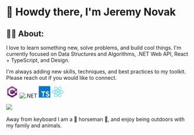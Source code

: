 # 👋 Howdy there, I'm Jeremy Novak


## 👨‍🚀 About:

I love to learn something new, solve problems, and build cool things. I'm currently focused on Data Structures and Algorithms, .NET Web API, React + TypeScript, and Design.

I'm always adding new skills, techniques, and best practices to my toolkit. Please reach out if you would like to connect.

<img src="https://github.com/devicons/devicon/blob/master/icons/csharp/csharp-original.svg" style="width: 32px" title="C#" />   <img src="https://upload.wikimedia.org/wikipedia/commons/7/7d/Microsoft_.NET_logo.svg" style="width: 32px" title=".NET" />   <img src="https://github.com/devicons/devicon/blob/master/icons/typescript/typescript-original.svg" style="width: 32px" title="TypeScript" />  <img src="https://github.com/devicons/devicon/blob/master/icons/react/react-original.svg" style="width: 32px" title="React" />

<a href="https://linkedin.com/in/jgnovak" target="_blank" title="Linkedin"><img src="https://img.shields.io/badge/LinkedIn-0077B5?style=for-the-badge&logo=linkedin&logoColor=white" /></a>

Away from keyboard I am a 🐴 horseman 🏇, and enjoy being outdoors with my family and animals. 




